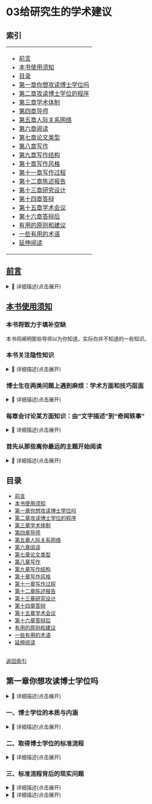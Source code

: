 # 03给研究生的学术建议

## 索引

	
<table align="center">
<tr>
<td>

- [前言](#前言)
- [本书使用须知](#本书使用须知)
- [目录](#目录)
- [第一章你想攻读博士学位吗](#第一章你想攻读博士学位吗)
- [第二章攻读博士学位的程序](#第二章攻读博士学位的程序)
- [第三章学术体制](#第三章学术体制)
- [第四章导师](#第四章导师)
- [第五章人际关系网络](#第五章人际关系网络)
- [第六章阅读](#第六章阅读)
- [第七章论文类型](#第七章论文类型)
- [第八章写作](#第八章写作)
- [第九章写作结构](#第九章写作结构)
- [第十章写作风格](#第十章写作风格)
- [第十一章写作过程](#第十一章写作过程)
- [第十二章陈述报告](#第十二章陈述报告)
- [第十三章研究设计](#第十三章研究设计)
- [第十四章答辩](#第十四章答辩)
- [第十五章学术会议](#第十五章学术会议)
- [第十六章答辩后](#第十六章答辩后)
- [有用的原则和建议](#有用的原则和建议)
- [一些有用的术语](#一些有用的术语)
- [延伸阅读](#延伸阅读)


</tr>
</td>
</table>

</details>

## [前言]()

<details><summary>📘 详细描述(点击展开)</summary>
	
<table align="center">
<tr>
<td>


研究生们毕业以后常常会发出这样的感叹:“为什么没有人早点告诉我这些呢?”
有很多东西，如果早点得知，就可以少点困惑、失望、痛苦和泪水了。
但是,在现实中,却没有人愿意将这些事情告诉你,或者写到教科书中去。


本书中将大大致阐明学术界的基本技巧和规则，并介绍进行研究工作的一些细节问题。


本书的作用：
- 本书将帮助在读研究生尽量少走弯路,以做出最好的研究成果。
- 本书也将帮助你充分利用这些研究成果,将它们变成你的职业生涯和个人发展的重要组成部分。


这样就可以避免以下情况出现:
> 毕业的那一天，你拿着学位证书,却苦于不知道下一步该做些什么，这时候突然发现自己花费了多年时间却是在一个错误的方向上痛苦地爬行。



<br>[返回索引](#索引)
</tr>
</td>
</table>

</details>




## [本书使用须知]()

### 本书将致力于填补空缺
本书将阐明那些导师以为你知道，实际你并不知道的一些知识。
### 本书关注隐性知识

<details><summary>📘 详细描述(点击展开)</summary>
	
<table align="center">
<tr>
<td>


我们关注的大部分问题是那些通常被称作隐性知识的内容--这些知识,没有人愿意明确地告诉你,
- 因为他们认为你已经知道；
- 或者因为他们已经对这些知识太过熟悉，以致忘记了其他人也许并不知道；
- 抑或是因为他们认为这些知识不值得提起。


人们通常会认为这些东西应该会被导师们在一些不是很正式的场合提到。
在理想的世界中,的确应当如此，
但现实情况是:导师们也都是普通人，他们并非没有缺点，而且他们工作都很忙，所以难免会有所疏漏。
我们所做的就是把这些没有写下来的规则做一个概述和总结,以便让你对现实情况有一个更深入的了解。

> 这样，你就可以向你的导师询问，你所从事的学科是怎样运行的;
> 
> 运气好的话，你可以从导师那里得到很多可靠并且明确的指导。




<br>[返回索引](#索引)
</tr>
</td>
</table>

</details>



### 博士生在两类问题上遇到麻烦：学术方面和技巧层面
<details><summary>📘 详细描述(点击展开)</summary>
	
<table align="center">
<tr>
<td>



> 学术系统怎样运行，以及为什么这样运行之类的大问题。

例如：
- 学术界那些杰出人物的发展道路
- 为什么学术文章的写作如此枯燥
- 一个好的院系和导师的评价标准是什么
- 为什么有的博士还没有毕业就可以在非常好的院系获得讲师职位
- 为什么一些人在获得博士学位十年以后仍然要为找到一个工作而奋斗

> 有一些比较低层次的技术问题,因为这些技术问题通常被看得不是那么重要,导致没有书谈及这些技术问题

例如：
- 我在文章的第一段中应当提到几条参考文献？
- 我如何才能够在没有刻苦阅读文献的情况下,对导师给我的题目有一个清晰而完整的认识?


<br>[返回索引](#索引)
</tr>
</td>
</table>

</details>

###  每章会讨论某方面知识：由“文字描述”到“奇闻轶事”

<details><summary>📘 详细描述(点击展开)</summary>
	
<table align="center">
<tr>
<td>


> 本书中每章会讨论对博士生非常重要的某方面知识。
> - 一些十分具体的问题,比如“怎样对待批评”是在许多章(如写作、陈述报告、答辩)都会讨论的问题。
> - 还有一些一般的主题(例如写作)

> 每个章节都是从文字描述某个主题开始，都会通过一些例子和奇闻轶事来解释说明。
> - 文字描述是为了帮助你理解实际情况是怎样的，为什么事情会是这个样子的;
> - 奇闻轶事是为了说明那些潜在的要点，并帮助你记住它们。


<br>[返回索引](#索引)
</tr>
</td>
</table>

</details>

### 首先从那些离你最远的主题开始阅读

<details><summary>📘 详细描述(点击展开)</summary>
	
<table align="center">
<tr>
<td>


大部分的学生都过于关注当前他们所面对的问题，而很少关注下一步的问题。
- 在短期内，这也许是不错的选择,
- 但是长期来看，却常常会造成一些问题。

> 例如,如果你所在的院系要求你在相关的学术期刊上至少发表两篇论文，而且拥有至少两年的兼职授课经验，才能将你列入全职教员的最终候选名单,那将会怎样呢?
> - 如果在博士毕业的6个月以前,还没有发现这个问题，而你又想直接获得这份教职,那么你将会遇到很大的麻烦;
> - 如果你很早就知道这个问题你将有充分的时间去准备一份好简历所需要的东西。


> 本书的目的是为了帮助你理解这些基本的概念，进而可以找到这些概念在你所处的学科中的表现形式，然后确保你在自己的论文、陈述报告和简历中展现出应有的水平。


<br>[返回索引](#索引)
</tr>
</td>
</table>

</details>


## 目录

- [前言](#前言)
- [本书使用须知](#本书使用须知)
- [第一章你想攻读博士学位吗](#第一章你想攻读博士学位吗)
- [第二章攻读博士学位的程序](#第二章攻读博士学位的程序)
- [第三章学术体制](#第三章学术体制)
- [第四章导师](#第四章导师)
- [第五章人际关系网络](#第五章人际关系网络)
- [第六章阅读](#第六章阅读)
- [第七章论文类型](#第七章论文类型)
- [第八章写作](#第八章写作)
- [第九章写作结构](#第九章写作结构)
- [第十章写作风格](#第十章写作风格)
- [第十一章写作过程](#第十一章写作过程)
- [第十二章陈述报告](#第十二章陈述报告)
- [第十三章研究设计](#第十三章研究设计)
- [第十四章答辩](#第十四章答辩)
- [第十五章学术会议](#第十五章学术会议)
- [第十六章答辩后](#第十六章答辩后)
- [有用的原则和建议](#有用的原则和建议)
- [一些有用的术语](#一些有用的术语)
- [延伸阅读](#延伸阅读)

<br>[返回索引](#索引)


## 第一章你想攻读博士学位吗

<details><summary>📘 详细描述(点击展开)</summary>
	


**攻读博士学位的人大致可以分为两种。**
> 其一是知道自己正在做什么，

然后顺着规划好的道路前行的人，他们偶尔陷人沮丧和绝望,但往往最后都会顺利地拿到博士学位(除非在这期间做出一些相当愚蠢的事情或半途而废)。然后，他们顺理成章地进人人生的下一阶段。
> 第二种人则是多数博士生的缩影。

他们跌跌撞撞地闯进来，在数年里漫无目标地徘徊和循环往复，时常陷人沮丧和绝望的境地，最后可能拿到，也可能拿不到博士学位。
在这之后,他们仍然继续徘徊，不知道在人生的下一个阶段中该做些什么。

> 本书正是为这些觉得自己正在第二条路上徘徊前行的人写的。

无论如何都要记住,在攻读博士学位的时候，还是要考虑你的兴趣所在。
你会有若干关于为什么、怎么做、是什么的问题。
大多数这样的问题可以在一些关于攻读博士学位的书籍,或者在你打算去的学院的程序性文件中找到答案。


<br>[返回索引](#索引)

</details>




### 一、博士学位的本质与内涵

<details><summary>📘 详细描述(点击展开)</summary>
	


不少书都会告诉你搏士学位有若干象征意义:
- 包括证明你的专业资格,
- 表明你接受过如何进行研究的训练，
- 以及标志你正式进人了学术界。

> 这些都对，但是这一切究竟意味着什么呢?

- 如果纯粹从功利主义的角度来说，博士学位是一个资格证明，它表明你的研究能力足以被某大学录用。
- 如果你想要谋求一份大学老师的工作,有博士学位是最好不过的。
- 如果你想做服务于工业的研究人员，这个学位也是非常有帮助的。

博士学位不仅在全世界都能得到认可，而且还具有相当的影响力。
也就是说，一个国家的博士即使到了另外一个国家也能得到认可。
- 另外，博士学位通常能保证你达到更高的收人水平。


- 从专业的角度来说，博士学位意味着你做过相当多的研究，将之写成论文，并和专业的学者进行过讨论。
这一切都可以证明你有独立做研究的能力。
虽然有导师的帮助和建议、但至少从理论上来讲、博土项目是一项由你自己做主的工程。


- 另外博士学位的取得，相当于你通过了学术界的人会测试。
因为这表明你经历过严峻考验，并且较好地通过了这个严峻考验，从而正式被批准成为学术界的一员。

> 以此类推，尽管有博士学位并不足以让你成为一个学术带头人，但它至少标志你已经正式“成年”了。


<br>[返回索引](#索引)

</details>


### 二、取得博士学位的标准流程

<details><summary>📘 详细描述(点击展开)</summary>
	


- 首先你选择一个研究的主题，然后找一个愿意做你导师的人。
- 之后则是在导师的研究所签合同，办妥攻读博士学位相关的一系列手续。
- 办完这些手续之后，在接下来的一两年里，你就应该开始着手对你的选题进行研究。
- 如果一切进展顺利的话，你还有必要继续再做一到两年的研究。
- 到攻读博士学位的第三或第四个年头的时候，你需要就你的研究选题写出一个全面的文献报告(即博士学位论文，通常在300页左右)。

这篇论文会提交至专家小组审阅，之后这组专家会对你的论文提出若干问题,考察你是否对这个选题有足够的了解。

一般而言，他们会得出这样的结论:你的论文需要做一定改动。
如果在规定的时间内你所做的改动让他们满意了，你就可以被授子博士学位了。

<br>[返回索引](#索引)

</details>

### 三、标准流程背后的现实问题

<details><summary>📘 详细描述(点击展开)</summary>
	


插入收起


<br>[返回索引](#索引)

</details>

































<details><summary>📘 详细描述(点击展开)</summary>
	


插入收起


<br>[返回索引](#索引)

</details>









































































































































































































































































































































































































































































































































































































































































































